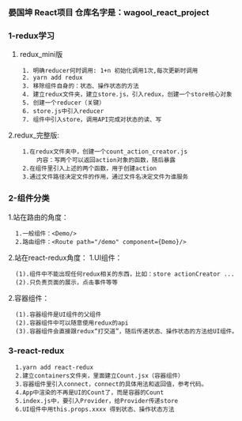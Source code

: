 
###  晏国坤 React项目    仓库名字是：wagool_react_project
### 1-redux学习
1. redux_mini版
```shell
	1. 明确reducer何时调用: 1+n 初始化调用1次,每次更新时调用
	2. yarn add redux
	3. 移除组件自身的：状态、操作状态的方法
	4. 建立redux文件夹，建立store.js，引入redux，创建一个store核心对象
	5. 创建一个reducer（关键）
	6. store.js中引入reducer
	7. 组件中引入store，调用API完成对状态的读、写
```
2.redux_完整版:
```shell
	1.在redux文件夹中，创建一个count_action_creator.js
		内容：写两个可以返回action对象的函数，随后暴露
	2.在组件里引入上述的两个函数，用于创建action
	3.通过文件路径决定文件的作用，通过文件名决定文件为谁服务
```
### 2-组件分类
1.站在路由的角度：
```shell
  1.一般组件：<Demo/>
  2.路由组件：<Route path="/demo" component={Demo}/>
```
2.站在react-redux角度：
  1.UI组件：
```shell
  (1).组件中不能出现任何redux相关的东西，比如：store actionCreator ...
  (2).只负责页面的展示，点击事件等等
```
2.容器组件：
```shell
  (1).容器组件是UI组件的父组件
  (2).容器组件中可以随意使用redux的api
  (3).容器组件会直接跟redux“打交道”，随后传递状态、操作状态的方法给UI组件。
```
### 3-react-redux
```shell
  1.yarn add react-redux
  2.建立containers文件夹，里面建立Count.jsx（容器组件）
  3.容器组件里引入connect，connect的具体用法和返回值，参考代码。
  4.App中渲染的不再是UI的Count了，而是容器的Count
  5.index.js中，要引入Provider，给Provider传递store
  6.UI组件中用this.props.xxxx 得到状态、操作状态方法
```